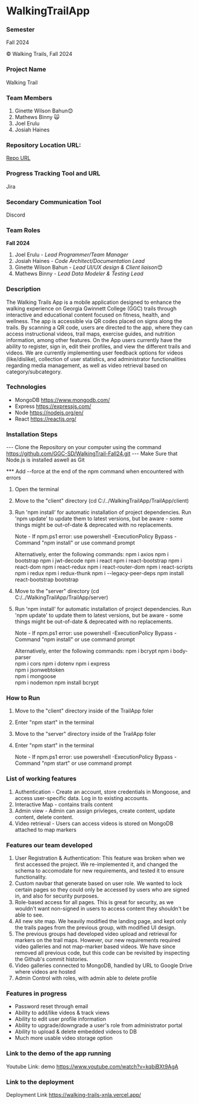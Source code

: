 # WalkingTrailApp

### Semester
Fall 2024

© Walking Trails, Fall 2024


### Project Name

Walking Trail 

### Team Members
1. Ginette Wilson Bahun😊
2. Mathews Binny 🙀
3. Joel Erulu
4. Josiah Haines

### Repository Location URL:

[Repo URL](https://github.com/GGC-SD/WalkingTrailApp.git)

### Progress Tracking Tool and URL

Jira

### Secondary Communication Tool

Discord

### Team Roles

**Fall 2024**
1.   Joel Erulu - *Lead Programmer/Team Manager*
2.   Josiah Haines - *Code Architect/Documentation Lead*
3.   Ginette Wilson Bahun - *Lead UI/UX design & Client liaison*😊
4.   Mathews Binny - *Lead Data Modeler & Testing Lead*

### Description

The Walking Trails App is a mobile application designed to enhance the walking experience on Georgia Gwinnett College (GGC) trails through interactive and educational content focused on fitness, health, and wellness. The app is accessible via QR codes placed on signs along the trails. By scanning a QR code, users are directed to the app, where they can access instructional videos, trail maps, exercise guides, and nutrition information, among other features. On the App users currently have the ability to register, sign in, edit their profiles, and view the different trails and videos. We are currently  implementing user feedback options for videos (like/dislike), collection of user statistics, and administrator functionalities regarding media management, as well as video retrieval based on category/subcategory.

### Technologies

- MongoDB
  https://www.mongodb.com/
- Express
  https://expressjs.com/
- Node
  https://nodejs.org/en/
- React
  https://reactjs.org/

### Installation Steps

--- Clone the Repository on your computer using the command https://github.com/GGC-SD/WalkingTrail-Fall24.git
--- Make Sure that Node.js is installed aswell as Git


\*\*\* Add --force at the end of the npm command when encountered with errors

1. Open the terminal
2. Move to the "client" directory (cd C:/../WalkingTrailApp/TrailApp/client)
3. Run 'npm install' for automatic installation of project dependencies. Run 'npm update' to update them to latest versions, but be aware - some things might be out-of-date & deprecated with no replacements.

   Note - If npm.ps1 error: use powershell -ExecutionPolicy Bypass -Command "npm install" or use command prompt

   Alternatively, enter the following commands:
   npm i axios
   npm i bootstrap
   npm i jwt-decode
   npm i react
   npm i react-bootstrap
   npm i react-dom
   npm i react-redux
   npm i react-router-dom
   npm i react-scripts
   npm i redux
   npm i redux-thunk
   npm i --legacy-peer-deps
   npm install react-bootstrap bootstrap

4. Move to the "server" directory (cd C:/../WalkingTrailApp/TrailApp/server)
5. Run 'npm install' for automatic installation of project dependencies. Run 'npm update' to update them to latest versions, but be aware - some things might be out-of-date & deprecated with no replacements.

   Note - If npm.ps1 error: use powershell -ExecutionPolicy Bypass -Command "npm install" or use command prompt

   Alternatively, enter the following commands: 
   npm i bcrypt
   npm i body-parser  
   npm i cors 
   npm i dotenv 
   npm i express  
   npm i jsonwebtoken  
   npm i mongoose  
   npm i nodemon
   npm install bcrypt

### How to Run

1. Move to the "client" directory inside of the TrailApp foler
2. Enter "npm start" in the terminal
3. Move to the "server" directory inside of the TrailApp foler
4. Enter "npm start" in the terminal

   Note - If npm.ps1 error: use powershell -ExecutionPolicy Bypass -Command "npm start" or use command prompt


### List of working features

1. Authentication - Create an account, store credentials in Mongoose, and access user-specific data. Log in to existing accounts.
2. Interactive Map - contains trails content
3. Admin view - Admin can assign privleges, create content, update content, delete content.
4. Video retrieval - Users can access videos is stored on MongoDB attached to map markers

### Features our team developed

1. User Registration & Authentication: This feature was broken when we first accessed the project. We re-implemented it, and changed the schema to accomodate for new requirements, and tested it to ensure functionality.
2. Custom navbar that generate based on user role. We wanted to lock certain pages so they could only be accessed by users who are signed in, and also for security purposes.
3. Role-based access for all pages. This is great for security, as we wouldn't want non-signed in users to access content they shouldn't be able to see.
4. All new site map. We heavily modified the landing page, and kept only the trails pages from the previous group, with modified UI design.
5. The previous groups had developed video upload and retrieval for markers on the trail maps. However, our new requirements required video galleries and not map-marker based videos. We have since removed all previous code, but this code can be revisited by inspecting the Github's commit histories.
6. Video galleries connected to MongoDB, handled by URL to Google Drive where videos are hosted
7. Admin Control with roles, with admin able to delete profile

### Features in progress

- Password reset through email
- Ability to add/like videos & track views
- Ability to edit user profile information
- Ability to upgrade/downgrade a user's role from administrator portal
- Ability to upload & delete embedded videos to DB
- Much more usable video storage option

### Link to the demo of the app running

Youtube Link: demo https://www.youtube.com/watch?v=kqbiBXt9AgA

### Link to the deployment

Deployment Link https://walking-trails-xnla.vercel.app/
